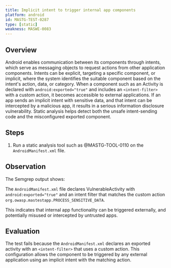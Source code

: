 ```yaml
---
title: Implicit intent to trigger internal app components
platform: android
id: MASTG-TEST-0287
type: [static]
weakness: MASWE-0083
---
```


## Overview

Android enables communication between its components through intents, which serve as messaging objects to request actions from other application components. Intents can be explicit, targeting a specific component, or implicit, where the system identifies the suitable component based on the intent's action, data, or category. When a component such as an Activity is declared with `android:exported="true"` and includes an `<intent-filter>` with a custom action, it becomes accessible to external applications. If an app sends an implicit intent with sensitive data, and that intent can be intercepted by a malicious app, it results in a serious information disclosure vulnerability. Static analysis helps detect both the unsafe intent-sending code and the misconfigured exported component.

## Steps

1. Run a static analysis tool such as @MASTG-TOOL-0110 on the `AndroidManifest.xml` file.

## Observation

The Semgrep output shows:

The `AndroidManifest.xml` file declares VulnerableActivity with `android:exported="true"` and an intent filter that matches the custom action `org.owasp.mastestapp.PROCESS_SENSITIVE_DATA`.

This indicates that internal app functionality can be triggered externally, and potentially misused or intercepted by untrusted apps.

## Evaluation

The test fails because the `AndroidManifest.xml` declares an exported activity with an `<intent-filter>` that uses a custom action. This configuration allows the component to be triggered by any external application using an implicit intent with the matching action.
